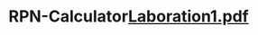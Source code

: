 # RPN-Calculator[Laboration1.pdf](https://github.com/JoelScarinius/RPN-Calculator/files/9965268/Laboration1.pdf)
